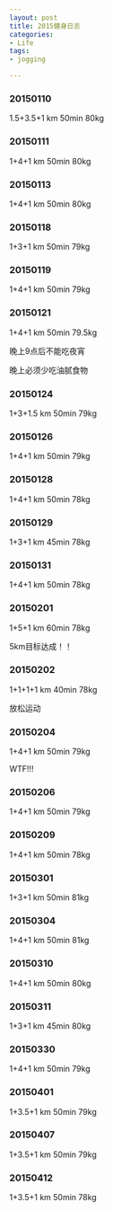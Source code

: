 ```yaml
---
layout: post
title: 2015健身日志
categories:
- Life
tags:
- jogging

---
```



### 20150110
1.5+3.5+1 km 50min 80kg

### 20150111
1+4+1 km 50min 80kg

### 20150113
1+4+1 km 50min 80kg

### 20150118
1+3+1 km 50min 79kg

### 20150119
1+4+1 km 50min 79kg

### 20150121
1+4+1 km 50min 79.5kg

晚上9点后不能吃夜宵

晚上必须少吃油腻食物

### 20150124
1+3+1.5 km 50min 79kg

### 20150126
1+4+1 km 50min 79kg

### 20150128
1+4+1 km 50min 78kg

### 20150129
1+3+1 km 45min 78kg

### 20150131
1+4+1 km 50min 78kg

### 20150201
1+5+1 km 60min 78kg

5km目标达成！！

### 20150202
1+1+1+1 km 40min 78kg

放松运动

### 20150204
1+4+1 km 50min 79kg

WTF!!!

### 20150206
1+4+1 km 50min 79kg

### 20150209
1+4+1 km 50min 78kg

### 20150301
1+3+1 km 50min 81kg

### 20150304
1+4+1 km 50min 81kg

### 20150310
1+4+1 km 50min 80kg

### 20150311
1+3+1 km 45min 80kg

### 20150330
1+4+1 km 50min 79kg

### 20150401
1+3.5+1 km 50min 79kg

### 20150407
1+3.5+1 km 50min 79kg

### 20150412
1+3.5+1 km 50min 78kg

